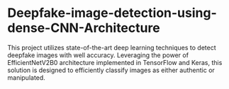 # Deepfake-image-detection-using-dense-CNN-Architecture
This project utilizes state-of-the-art deep learning techniques to detect deepfake images with well accuracy. Leveraging the power of EfficientNetV2B0 architecture implemented in TensorFlow and Keras, this solution is designed to efficiently classify images as either authentic or manipulated.
